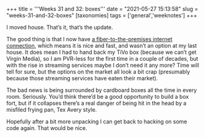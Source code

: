 +++
title = '''Weeks 31 and 32: boxes'''
date = "2021-05-27 15:13:58"
slug = "weeks-31-and-32-boxes"
[taxonomies]
tags = ['general','weeknotes']
+++

I moved house. That&#8217;s it, that&#8217;s the update.

The good thing is that I now have [a fiber-to-the-premises internet connection][1], which means it is nice and fast, and wasn&#8217;t an option at my last house. It does mean I had to hand back my TiVo box (because we can&#8217;t get Virgin Media), so I am PVR-less for the first time in a couple of decades, but with the rise in streaming services maybe I don&#8217;t need it any more? Time will tell for sure, but the options on the market all look a bit crap (presumably because those streaming services have eaten their market).

The bad news is being surrounded by cardboard boxes all the time in every room. Seriously. You&#8217;d think there&#8217;d be a good opportunity to build a box fort, but if it collapses there&#8217;s a real danger of being hit in the head by a misfiled frying pan, Tex Avery style.

Hopefully after a bit more unpacking I can get back to hacking on some code again. That would be nice.

 [1]: https://en.m.wikipedia.org/wiki/Fiber_to_the_x\n